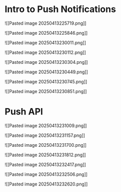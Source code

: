 # Intro to Push Notifications

![[Pasted image 20250413225719.png]]

![[Pasted image 20250413225846.png]]

![[Pasted image 20250413230011.png]]

![[Pasted image 20250413230112.png]]

![[Pasted image 20250413230304.png]]

![[Pasted image 20250413230449.png]]

![[Pasted image 20250413230745.png]]

![[Pasted image 20250413230851.png]]


# Push API

![[Pasted image 20250413231009.png]]

![[Pasted image 20250413231157.png]]

![[Pasted image 20250413231700.png]]

![[Pasted image 20250413231812.png]]

![[Pasted image 20250413232417.png]]

![[Pasted image 20250413232506.png]]

![[Pasted image 20250413232620.png]]

